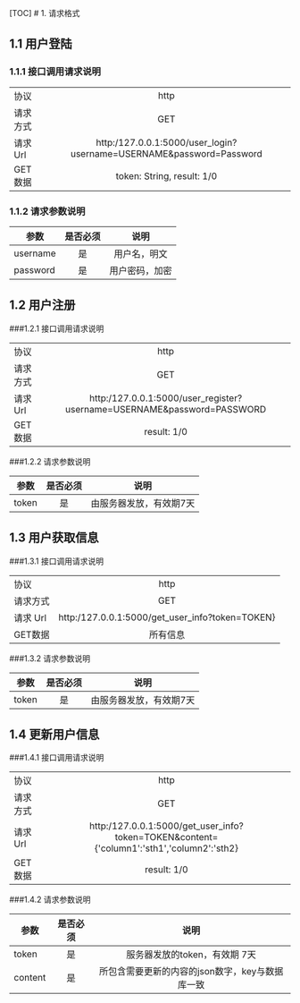 [TOC] # 1. 请求格式



## 1.1 用户登陆
### 1.1.1 接口调用请求说明

|      |         |
| ------------- |:-------------:|
| 协议      | http |
|请求方式|GET|
| 请求 Url      | http:/127.0.0.1:5000/user_login?username=USERNAME&password=Password      |
| GET数据 | token: String, result: 1/0      |

### 1.1.2 请求参数说明

| 参数        | 是否必须           | 说明  |
| ------------- |:-------------:| :-----:|
| username      | 是 | 用户名，明文 |
| password      | 是 |   用户密码，加密 |




## 1.2 用户注册
###1.2.1 接口调用请求说明

|       |            |
| ------------- |:-------------:|
| 协议      | http |
|请求方式|GET|
| 请求 Url      | http:/127.0.0.1:5000/user_register?username=USERNAME&password=PASSWORD      |
| GET数据 |  result: 1/0      |

###1.2.2 请求参数说明

| 参数        | 是否必须           | 说明  |
| ------------- |:-------------:| :-----:|
| token      | 是 | 由服务器发放，有效期7天 |


## 1.3 用户获取信息

###1.3.1 接口调用请求说明

|       |            |
| ------------- |:-------------:|
| 协议      | http |
|请求方式|GET|
| 请求 Url      | http:/127.0.0.1:5000/get_user_info?token=TOKEN}      |
| GET数据 |  所有信息      |

###1.3.2 请求参数说明

| 参数        | 是否必须           | 说明  |
|------------- |:-------------:| :-----:|
| token      | 是 | 由服务器发放，有效期7天 |


## 1.4 更新用户信息
###1.4.1 接口调用请求说明

|       |            |
| ------------- |:-------------:|
| 协议      | http |
|请求方式|GET|
| 请求 Url      | http:/127.0.0.1:5000/get_user_info?token=TOKEN&content={'column1':'sth1','column2':'sth2}      |
| GET数据 | result: 1/0|


###1.4.2 请求参数说明


| 参数        | 是否必须           | 说明  |
| ------------- |:-------------:| :-----:|
| token      | 是 | 服务器发放的token，有效期 7天 |
|content|是|所包含需要更新的内容的json数字，key与数据库一致|